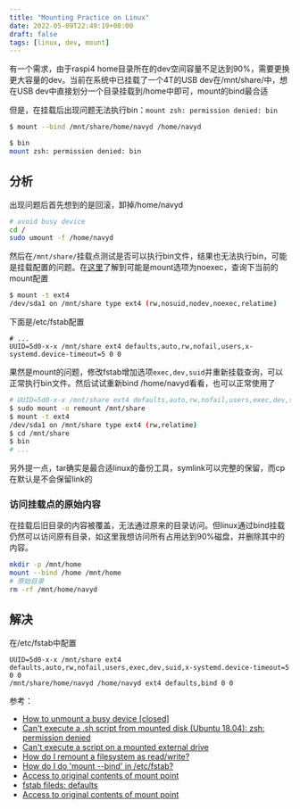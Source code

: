 ```yaml
---
title: "Mounting Practice on Linux"
date: 2022-05-09T22:49:19+08:00
draft: false
tags: [linux, dev, mount]
---
```


有一个需求，由于raspi4 home目录所在的dev空间容量不足达到90%，需要更换更大容量的dev。当前在系统中已挂载了一个4T的USB dev在/mnt/share/中，想在USB dev中直接划分一个目录挂载到/home中即可，mount的bind最合适

但是，在挂载后出现问题无法执行bin：`mount zsh: permission denied: bin`

```sh
$ mount --bind /mnt/share/home/navyd /home/navyd

$ bin
mount zsh: permission denied: bin
```

<!--more-->

## 分析

出现问题后首先想到的是回滚，卸掉/home/navyd

```sh
# avoid busy device
cd /
sudo umount -f /home/navyd
```

然后在`/mnt/share/`挂载点测试是否可以执行bin文件，结果也无法执行bin，可能是挂载配置的问题。在[这里](https://stackoverflow.com/a/51234415/8566831)了解到可能是mount选项为noexec，查询下当前的mount配置

```sh
$ mount -t ext4
/dev/sda1 on /mnt/share type ext4 (rw,nosuid,nodev,noexec,relatime)
```

下面是/etc/fstab配置

```
# ...
UUID=5d0-x-x /mnt/share ext4 defaults,auto,rw,nofail,users,x-systemd.device-timeout=5 0 0
```

果然是mount的问题，修改fstab增加选项`exec,dev,suid`并重新挂载查询，可以正常执行bin文件。然后试试重新bind /home/navyd看看，也可以正常使用了

```sh
# UUID=5d0-x-x /mnt/share ext4 defaults,auto,rw,nofail,users,exec,dev,suid,x-systemd.device-timeout=5 0 0
$ sudo mount -o remount /mnt/share
$ mount -t ext4
/dev/sda1 on /mnt/share type ext4 (rw,relatime)
$ cd /mnt/share
$ bin
# ...
```

另外提一点，tar确实是最合适linux的备份工具，symlink可以完整的保留，而cp在默认是不会保留link的

### 访问挂载点的原始内容

在挂载后旧目录的内容被覆盖，无法通过原来的目录访问。但linux通过bind挂载仍然可以访问原有目录，如这里我想访问所有占用达到90%磁盘，并删除其中的内容。

```sh
mkdir -p /mnt/home
mount --bind /home /mnt/home
# 原始目录
rm -rf /mnt/home/navyd
```

## 解决

在/etc/fstab中配置

```
UUID=5d0-x-x /mnt/share ext4 defaults,auto,rw,nofail,users,exec,dev,suid,x-systemd.device-timeout=5 0 0
/mnt/share/home/navyd /home/navyd ext4 defaults,bind 0 0
```

参考：

* [How to unmount a busy device [closed]](https://stackoverflow.com/a/19969471/8566831)
* [Can't execute a .sh script from mounted disk (Ubuntu 18.04): zsh: permission denied](https://stackoverflow.com/a/51234415/8566831)
* [Can't execute a script on a mounted external drive](https://superuser.com/a/99637)
* [How do I remount a filesystem as read/write?](https://askubuntu.com/a/175742)
* [How do I do 'mount --bind' in /etc/fstab?](https://serverfault.com/a/613184)
* [Access to original contents of mount point](https://unix.stackexchange.com/a/4428)
* [fstab fileds: defaults](https://man7.org/linux/man-pages/man5/fstab.5.html)
* [Access to original contents of mount point](https://unix.stackexchange.com/a/4428)
